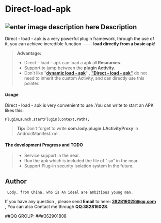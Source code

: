 Direct-load-apk
===================
![enter image description here](http://www.xiaoxiongbizhi.com/wallpapers/1152_864_85/u/x/uxcccgx3r.jpg)
Description
-------------

Direct - load - apk is a very powerful plugin framework, through the use of it, you can achieve incredible function ----- **load directly from a basic apk!** 

> **Advantage:** 
> - Direct - load - apk can load a apk all **Resources**. 
> - Support to jump between the **plugin Activity**. 
> - Don't like "**[dynamic load - apk](https://github.com/singwhatiwanna/dynamic-load-apk)**" , [**"Direct - load - apk"**](https://github.com/asLody/Direct-load-apk) do not need to inherit the custom Activity, and can directly use this pointer. 

#### <i class="icon-folder-open"></i> ***Usage***

Direct - load - apk is very convenient to use .You can write to start an APK likes this:

    PluginLaunch.startPlugin(Context,Path);

> **Tip:** Don't forget to write **com.lody.plugin.LActivityProxy** in AndroidManifest.xml.
#### <i class="icon-pencil"></i> The development **Progress** and **TODO**
> - Service support in the near.
> -  Run the apk which is included the file of ".so" in the near.
> - Support Plug-in security isolation system In the future.

**Author**
-------------
	 Lody, from China, who is An ideal are ambitious young man.
If you have any question , please send **Email** to here: **382816028@qq.com** , You can also Contact me through **QQ**:**382816028**.

##QQ GROUP:
###362901808


